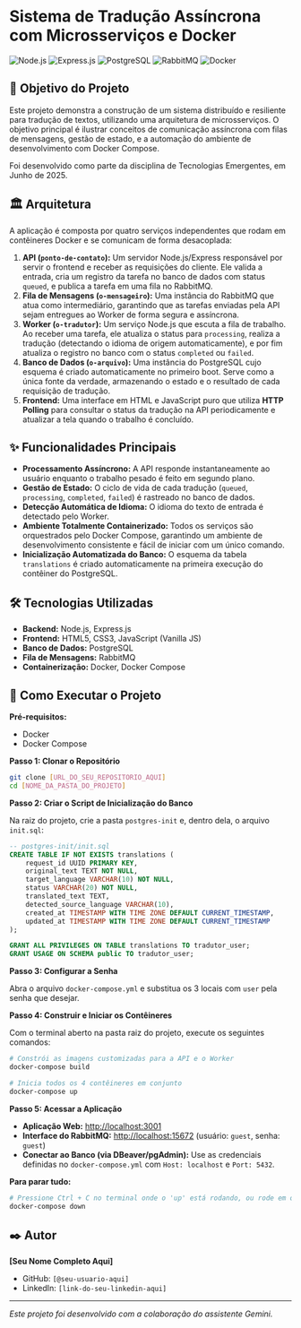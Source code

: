 # Sistema de Tradução Assíncrona com Microsserviços e Docker

![Node.js](https://img.shields.io/badge/Node.js-18.x-339933?style=for-the-badge&logo=node.js) ![Express.js](https://img.shields.io/badge/Express.js-4.x-000000?style=for-the-badge&logo=express) ![PostgreSQL](https://img.shields.io/badge/PostgreSQL-15-336791?style=for-the-badge&logo=postgresql) ![RabbitMQ](https://img.shields.io/badge/RabbitMQ-3.x-FF6600?style=for-the-badge&logo=rabbitmq) ![Docker](https://img.shields.io/badge/Docker-Compose-2496ED?style=for-the-badge&logo=docker)

## 🎯 Objetivo do Projeto

Este projeto demonstra a construção de um sistema distribuído e resiliente para tradução de textos, utilizando uma arquitetura de microsserviços. O objetivo principal é ilustrar conceitos de comunicação assíncrona com filas de mensagens, gestão de estado, e a automação do ambiente de desenvolvimento com Docker Compose.

Foi desenvolvido como parte da disciplina de Tecnologias Emergentes, em Junho de 2025.

## 🏛️ Arquitetura

A aplicação é composta por quatro serviços independentes que rodam em contêineres Docker e se comunicam de forma desacoplada:

1.  **API (`ponto-de-contato`):** Um servidor Node.js/Express responsável por servir o frontend e receber as requisições do cliente. Ele valida a entrada, cria um registro da tarefa no banco de dados com status `queued`, e publica a tarefa em uma fila no RabbitMQ.
2.  **Fila de Mensagens (`o-mensageiro`):** Uma instância do RabbitMQ que atua como intermediário, garantindo que as tarefas enviadas pela API sejam entregues ao Worker de forma segura e assíncrona.
3.  **Worker (`o-tradutor`):** Um serviço Node.js que escuta a fila de trabalho. Ao receber uma tarefa, ele atualiza o status para `processing`, realiza a tradução (detectando o idioma de origem automaticamente), e por fim atualiza o registro no banco com o status `completed` ou `failed`.
4.  **Banco de Dados (`o-arquivo`):** Uma instância do PostgreSQL cujo esquema é criado automaticamente no primeiro boot. Serve como a única fonte da verdade, armazenando o estado e o resultado de cada requisição de tradução.
5.  **Frontend:** Uma interface em HTML e JavaScript puro que utiliza **HTTP Polling** para consultar o status da tradução na API periodicamente e atualizar a tela quando o trabalho é concluído.

## ✨ Funcionalidades Principais

- **Processamento Assíncrono:** A API responde instantaneamente ao usuário enquanto o trabalho pesado é feito em segundo plano.
- **Gestão de Estado:** O ciclo de vida de cada tradução (`queued`, `processing`, `completed`, `failed`) é rastreado no banco de dados.
- **Detecção Automática de Idioma:** O idioma do texto de entrada é detectado pelo Worker.
- **Ambiente Totalmente Containerizado:** Todos os serviços são orquestrados pelo Docker Compose, garantindo um ambiente de desenvolvimento consistente e fácil de iniciar com um único comando.
- **Inicialização Automatizada do Banco:** O esquema da tabela `translations` é criado automaticamente na primeira execução do contêiner do PostgreSQL.

## 🛠️ Tecnologias Utilizadas

- **Backend:** Node.js, Express.js
- **Frontend:** HTML5, CSS3, JavaScript (Vanilla JS)
- **Banco de Dados:** PostgreSQL
- **Fila de Mensagens:** RabbitMQ
- **Containerização:** Docker, Docker Compose

## 🚀 Como Executar o Projeto

**Pré-requisitos:**
- Docker
- Docker Compose

**Passo 1: Clonar o Repositório**
```bash
git clone [URL_DO_SEU_REPOSITORIO_AQUI]
cd [NOME_DA_PASTA_DO_PROJETO]
```

**Passo 2: Criar o Script de Inicialização do Banco**

Na raiz do projeto, crie a pasta `postgres-init` e, dentro dela, o arquivo `init.sql`:
```sql
-- postgres-init/init.sql
CREATE TABLE IF NOT EXISTS translations (
    request_id UUID PRIMARY KEY,
    original_text TEXT NOT NULL,
    target_language VARCHAR(10) NOT NULL,
    status VARCHAR(20) NOT NULL,
    translated_text TEXT,
    detected_source_language VARCHAR(10),
    created_at TIMESTAMP WITH TIME ZONE DEFAULT CURRENT_TIMESTAMP,
    updated_at TIMESTAMP WITH TIME ZONE DEFAULT CURRENT_TIMESTAMP
);

GRANT ALL PRIVILEGES ON TABLE translations TO tradutor_user;
GRANT USAGE ON SCHEMA public TO tradutor_user;
```

**Passo 3: Configurar a Senha**

Abra o arquivo `docker-compose.yml` e substitua os 3 locais com `user` pela senha que desejar.

**Passo 4: Construir e Iniciar os Contêineres**

Com o terminal aberto na pasta raiz do projeto, execute os seguintes comandos:
```bash
# Constrói as imagens customizadas para a API e o Worker
docker-compose build

# Inicia todos os 4 contêineres em conjunto
docker-compose up
```

**Passo 5: Acessar a Aplicação**

- **Aplicação Web:** [http://localhost:3001](http://localhost:3001)
- **Interface do RabbitMQ:** [http://localhost:15672](http://localhost:15672) (usuário: `guest`, senha: `guest`)
- **Conectar ao Banco (via DBeaver/pgAdmin):** Use as credenciais definidas no `docker-compose.yml` com `Host: localhost` e `Port: 5432`.

**Para parar tudo:**
```bash
# Pressione Ctrl + C no terminal onde o 'up' está rodando, ou rode em outro terminal:
docker-compose down
```

## ✒️ Autor

**[Seu Nome Completo Aqui]**
- GitHub: `[@seu-usuario-aqui]`
- LinkedIn: `[link-do-seu-linkedin-aqui]`

---
*Este projeto foi desenvolvido com a colaboração do assistente Gemini.*